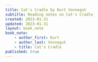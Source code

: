 ```yaml
---
title: Cat's Cradle by Kurt Vonnegut
subtitle: Reading notes on Cat's Cradle
created: 2023-01-31
updated: 2023-01-31
layout: book_note
book_note:
    - author_first: Kurt
    - author_last: Vonnegut
    - title: Cat's Cradle
published: true
---
```

